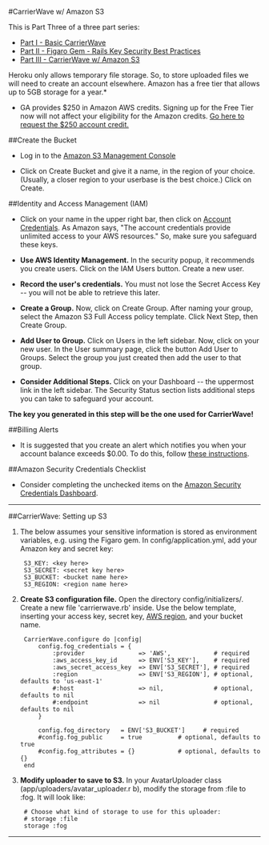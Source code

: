 #CarrierWave w/ Amazon S3

This is Part Three of a three part series:

+ [Part I - Basic CarrierWave](./README.md)
+ [Part II - Figaro Gem - Rails Key Security Best Practices](./rails-security-figaro.md)
+ [Part III - CarrierWave w/ Amazon S3](./carrierwave-amazon-s3.md)

Heroku only allows temporary file storage. So, to store uploaded files we will need to create an account elsewhere. Amazon has a free tier that allows up to 5GB storage for a year.* 

* GA provides $250 in Amazon AWS credits. Signing up for the Free Tier now will not affect your eligibility for the Amazon credits. [Go here to request the $250 account credit.](http://aws.amazon.com/activate/event/gafrontrow/)

##Create the Bucket

+ Log in to the [Amazon S3 Management Console](https://console.aws.amazon.com/s3/home)

+ Click on Create Bucket and give it a name, in the region of your choice. (Usually, a closer region to your userbase is the best choice.) Click on Create.

##Identity and Access Management (IAM)

+ Click on your name in the upper right bar, then click on [Account Credentials](https://console.aws.amazon.com/iam/home). As Amazon says, "The account credentials provide unlimited access to your AWS resources." So, make sure you safeguard these keys.

+ **Use AWS Identity Management.** In the security popup, it recommends you create users. Click on the IAM Users button. Create a new user. 

+ **Record the user's credentials.** You must not lose the Secret Access Key -- you will not be able to retrieve this later.

+ **Create a Group.** Now, click on Create Group. After naming your group, select the Amazon S3 Full Access policy template. Click Next Step, then Create Group.

+ **Add User to Group.** Click on Users in the left sidebar. Now, click on your new user. In the User summary page, click the button Add User to Groups. Select the group you just created then add the user to that group.

+ **Consider Additional Steps.** Click on your Dashboard -- the uppermost link in the left sidebar. The Security Status section lists additional steps you can take to safeguard your account.

**The key you generated in this step will be the one used for CarrierWave!**

##Billing Alerts

+ It is suggested that you create an alert which notifies you when your account balance exceeds $0.00. To do this, follow [these instructions](http://docs.aws.amazon.com/awsaccountbilling/latest/aboutv2/create-billing-alarm.html).

##Amazon Security Credentials Checklist

+ Consider completing the unchecked items on the [Amazon Security Credentials Dashboard](https://console.aws.amazon.com/iam/home).

----

##CarrierWave: Setting up S3

1. The below assumes your sensitive information is stored as environment variables, e.g. using the Figaro gem. In config/application.yml, add your Amazon key and secret key:

		S3_KEY: <key here>
		S3_SECRET: <secret key here>
		S3_BUCKET: <bucket name here>
		S3_REGION: <region name here>

2. **Create S3 configuration file.** Open the directory config/initializers/. Create a new file 'carrierwave.rb' inside. Use the below template, inserting your access key, secret key, [AWS region](http://docs.aws.amazon.com/general/latest/gr/rande.html#s3_region), and your bucket name. 

		CarrierWave.configure do |config|
			config.fog_credentials = {
			    :provider               => 'AWS',            # required
			    :aws_access_key_id      => ENV['S3_KEY'],    # required
			    :aws_secret_access_key  => ENV['S3_SECRET'], # required
			    :region                 => ENV['S3_REGION'], # optional, defaults to 'us-east-1'
			    #:host                  => nil,              # optional, defaults to nil
			    #:endpoint              => nil               # optional, defaults to nil
			}
			
			config.fog_directory   = ENV['S3_BUCKET']     # required
			#config.fog_public     = true          # optional, defaults to true
			#config.fog_attributes = {}            # optional, defaults to {}
		end

3. **Modify uploader to save to S3.** In your AvatarUploader class (app/uploaders/avatar_uploader.r	b), modify the storage from :file to :fog. It will look like:

		# Choose what kind of storage to use for this uploader:
  		# storage :file
  		storage :fog


----

